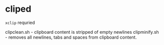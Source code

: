 # cliped

`xclip` requried

clipclean.sh - clipboard content is stripped of empty newlines
clipminify.sh - removes all newlines, tabs and spaces from clipboard content.